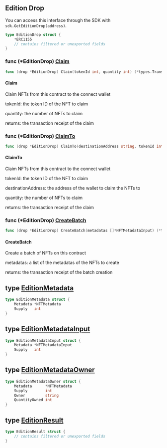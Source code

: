 
## Edition Drop
You can access this interface through the SDK with `sdk.GetEditionDrop(address)`.


```go
type EditionDrop struct {
    *ERC1155
    // contains filtered or unexported fields
}
```

### func \(\*EditionDrop\) [Claim](<https://github.com/thirdweb-dev/go-sdk/blob/main/pkg/thirdweb/edition_drop.go#L96>)

```go
func (drop *EditionDrop) Claim(tokenId int, quantity int) (*types.Transaction, error)
```

#### Claim

Claim NFTs from this contract to the connect wallet

tokenId: the token ID of the NFT to claim

quantity: the number of NFTs to claim

returns: the transaction receipt of the claim

### func \(\*EditionDrop\) [ClaimTo](<https://github.com/thirdweb-dev/go-sdk/blob/main/pkg/thirdweb/edition_drop.go#L112>)

```go
func (drop *EditionDrop) ClaimTo(destinationAddress string, tokenId int, quantity int) (*types.Transaction, error)
```

#### ClaimTo

Claim NFTs from this contract to the connect wallet

tokenId: the token ID of the NFT to claim

destinationAddress: the address of the wallet to claim the NFTs to

quantity: the number of NFTs to claim

returns: the transaction receipt of the claim

### func \(\*EditionDrop\) [CreateBatch](<https://github.com/thirdweb-dev/go-sdk/blob/main/pkg/thirdweb/edition_drop.go#L54>)

```go
func (drop *EditionDrop) CreateBatch(metadatas []*NFTMetadataInput) (*types.Transaction, error)
```

#### CreateBatch

Create a batch of NFTs on this contract

metadatas: a list of the metadatas of the NFTs to create

returns: the transaction receipt of the batch creation

## type [EditionMetadata](<https://github.com/thirdweb-dev/go-sdk/blob/main/pkg/thirdweb/types.go#L44-L47>)

```go
type EditionMetadata struct {
    Metadata *NFTMetadata
    Supply   int
}
```

## type [EditionMetadataInput](<https://github.com/thirdweb-dev/go-sdk/blob/main/pkg/thirdweb/types.go#L56-L59>)

```go
type EditionMetadataInput struct {
    Metadata *NFTMetadataInput
    Supply   int
}
```

## type [EditionMetadataOwner](<https://github.com/thirdweb-dev/go-sdk/blob/main/pkg/thirdweb/types.go#L49-L54>)

```go
type EditionMetadataOwner struct {
    Metadata      *NFTMetadata
    Supply        int
    Owner         string
    QuantityOwned int
}
```

## type [EditionResult](<https://github.com/thirdweb-dev/go-sdk/blob/main/pkg/thirdweb/erc1155.go#L21-L24>)

```go
type EditionResult struct {
    // contains filtered or unexported fields
}
```
